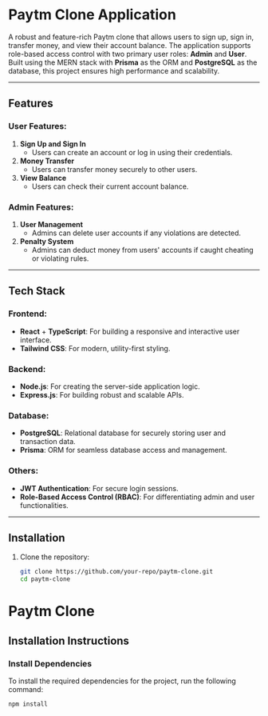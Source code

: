 # Paytm Clone Application

A robust and feature-rich Paytm clone that allows users to sign up, sign in, transfer money, and view their account balance. The application supports role-based access control with two primary user roles: **Admin** and **User**. Built using the MERN stack with **Prisma** as the ORM and **PostgreSQL** as the database, this project ensures high performance and scalability. 

---

## Features

### User Features:
1. **Sign Up and Sign In**  
   - Users can create an account or log in using their credentials.
2. **Money Transfer**  
   - Users can transfer money securely to other users.
3. **View Balance**  
   - Users can check their current account balance.

### Admin Features:
1. **User Management**  
   - Admins can delete user accounts if any violations are detected.
2. **Penalty System**  
   - Admins can deduct money from users' accounts if caught cheating or violating rules.

---

## Tech Stack

### Frontend:
- **React** + **TypeScript**: For building a responsive and interactive user interface.
- **Tailwind CSS**: For modern, utility-first styling.

### Backend:
- **Node.js**: For creating the server-side application logic.
- **Express.js**: For building robust and scalable APIs.

### Database:
- **PostgreSQL**: Relational database for securely storing user and transaction data.
- **Prisma**: ORM for seamless database access and management.

### Others:
- **JWT Authentication**: For secure login sessions.
- **Role-Based Access Control (RBAC)**: For differentiating admin and user functionalities.

---

## Installation

1. Clone the repository:
   ```bash
   git clone https://github.com/your-repo/paytm-clone.git
   cd paytm-clone


# Paytm Clone

## Installation Instructions

### Install Dependencies
To install the required dependencies for the project, run the following command:

```bash
npm install
